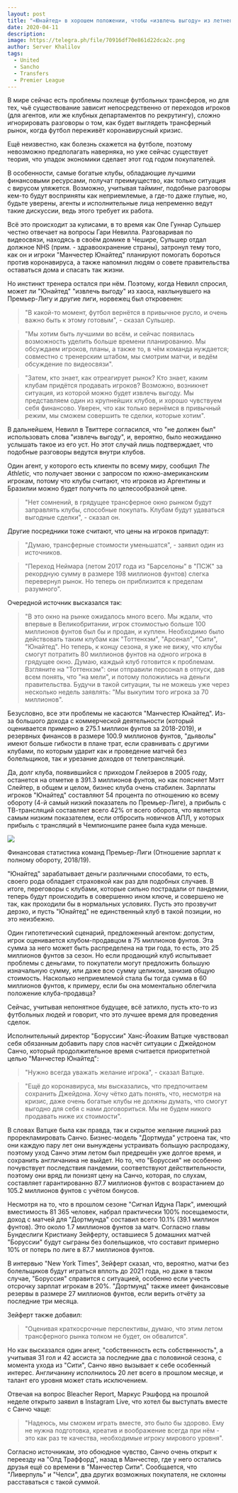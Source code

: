 ```yaml
---
layout: post
title: "«Юнайтед» в хорошем положении, чтобы «извлечь выгоду» из летнего трансферного окна"
date: 2020-04-11
description: 
image: https://telegra.ph/file/70916df70e861d22dca2c.png
author: Server Khalilov
tags: 
  - United
  - Sancho
  - Transfers
  - Premier League
---
```



В мире сейчас есть проблемы похлеще футбольных трансферов, но для тех, чьё существование зависит непосредственно от переходов игроков (для агентов, или же клубных департаментов по рекрутингу), сложно игнорировать разговоры о том, как будет выглядеть трансферный рынок, когда футбол переживёт коронавирусный кризис.

Ещё неизвестно, как болезнь скажется на футболе, поэтому невозможно предполагать наверняка, но уже сейчас существует теория, что упадок экономики сделает этот год годом покупателей.

В особенности, самые богатые клубы, обладающие лучшими финансовыми ресурсами, получат преимущество, как только ситуация с вирусом уляжется. Возможно, учитывая тайминг, подобные разговоры кем-то будут восприняты как неприемлемые, а где-то даже глупые, но, будьте уверены, агенты и исполнительные лица непременно ведут такие дискуссии, ведь этого требует их работа.

Всё это происходит за кулисами, в то время как Оле Гуннар Сульшер честно отвечает на вопросы Гари Невилла. Разговаривая по видеосвязи, находясь в своём домике в Чешире, Сульшер отдал должное NHS (прим. - здравоохранение страны), затронул тему того, как он и игроки "Манчестер Юнайтед" планируют помогать бороться против коронавируса, а также напомнил людям о совете правительства оставаться дома и спасать так жизни.

Но инстинкт тренера остался при нём. Поэтому, когда Невилл спросил, может ли "Юнайтед" "извлечь выгоду" из хаоса, нахлынувшего на Премьер-Лигу и другие лиги, норвежец был откровенен:

> "В какой-то момент, футбол вернётся в привычное русло, и очень важно быть к этому готовым", - сказал Сульшер.

> "Мы хотим быть лучшими во всём, и сейчас появилась возможность уделить больше времени планированию. Мы обсуждаем игроков, планы, а также то, в чём команда нуждается; совместно с тренерским штабом, мы смотрим матчи, и ведём обсуждение по видеосвязи".

> "Затем, кто знает, как отреагирует рынок? Кто знает, каким клубам придётся продавать игроков? Возможно, возникнет ситуация, из которой можно будет извлечь выгоду. Мы представляем один из крупнейших клубов, и хорошо чувствуем себя финансово. Уверен, что как только вернёмся в привычный режим, мы сможем совершить те сделки, которые хотим".

В дальнейшем, Невилл в Твиттере согласился, что "не должен был" использовать слова "извлечь выгоду", и, вероятно, было неожиданно услышать такое из его уст. Но этот случай лишь подтверждает, что подобные разговоры ведутся внутри клубов.

Один агент, у которого есть клиенты по всему миру, сообщил _The Athletic,_ что получает звонки с запросом по южно-американским игрокам, потому что клубы считают, что игроков из Аргентины и Бразилии можно будет получить по целесообразной цене.

> "Нет сомнений, в грядущее трансферное окно рынком будут заправлять клубы, способные покупать. Клубам будут удаваться выгодные сделки", - сказал он.

Другие посредники тоже считают, что цены на игроков припадут:

> "Думаю, трансферные стоимости уменьшатся", - заявил один из источников.

> "Переход Неймара (летом 2017 года из "Барселоны" в "ПСЖ" за рекордную сумму в размере 198 миллионов фунтов) слегка перевернул рынок. Но теперь он приблизится к пределам разумного".

Очередной источник высказался так:

> "В это окно на рынке ожидалось много всего. Мы ждали, что впервые в Великобритании, игрок стоимостью больше 100 миллионов фунтов был бы и продан, и куплен. Необходимо было действовать таким клубам как "Тоттенхэм", "Арсенал", "Сити", "Юнайтед". Но теперь, к концу сезона, я уже не вижу, что клубы смогут потратить 80 миллионов фунтов на одного игрока в грядущее окно. Думаю, каждый клуб готовится к проблемам. Взгляните на "Тоттенхэм": они отправили персонал в отпуск, дав всем понять, что "на мели", и потому положились на деньги правительства. Будучи в такой ситуации, ты не можешь уже через несколько недель заявлять: "Мы выкупим того игрока за 70 миллионов".

Безусловно, все эти проблемы не касаются "Манчестер Юнайтед". Из-за большого дохода с коммерческой деятельности (который оценивается примерно в 275.1 миллион фунтов за 2018-2019), и резервных финансов в размере 100.9 миллионов фунтов, "дьяволы" имеют больше гибкости в плане трат, если сравнивать с другими клубами, по которым ударит как и проведение матчей без болельщиков, так и урезание доходов от телетрансляций.

Да, долг клуба, появившийся с приходом Глейзеров в 2005 году, останется на отметке в 391.3 миллионов фунтов, но как поясняет Мэтт Слейтер, в общем и целом, бизнес клуба очень стабилен. Зарплаты игроков "Юнайтед" составляют 54 процента по отношению ко всему обороту (4-й самый низкий показатель по Премьер-Лиге), а прибыль с ТВ-трансляций составляет всего 42% от всего оборота, что является самым низким показателем, если отбросить новичков АПЛ, у которых прибыль с трансляций в Чемпионшипе ранее была куда меньше.

![](https://cdn.theathletic.com/app/uploads/2020/04/09031614/PREM-ACCOUNTS2-2.png)

Финансовая статистика команд Премьер-Лиги (Отношение зарплат к полному обороту, 2018/19).

"Юнайтед" зарабатывает деньги различными способами, то есть, своего рода обладает страховкой как раз для подобных случаев. В итоге, переговоры с клубами, которые сильно пострадали от пандемии, теперь будут происходить в совершенно ином ключе, и совершено не так, как проходили бы в нормальных условиях. Пусть это прозвучит дерзко, и пусть "Юнайтед" не единственный клуб в такой позиции, но это неизбежно.

Один гипотетический сценарий, предложенный агентом: допустим, игрок оценивается клубом-продавцом в 75 миллионов фунтов. Эта сумма за него может быть распределена на три года, то есть, это 25 миллионов фунтов за сезон. Но если продающий клуб испытывает проблемы с деньгами, то покупатели могут предложить большую изначальную сумму, или даже всю сумму целиком, занизив общую стоимость. Насколько неприемлемой стала бы тогда сумма в 60 миллионов фунтов, к примеру, если бы она моментально облегчила положение клуба-продавца?

Сейчас, учитывая непонятное будущее, всё затихло, пусть кто-то из футбольных людей и говорит, что это лучшее время для проведения сделок.

Исполнительный директор "Боруссии" Ханс-Йоахим Ватцке чувствовал себя обязанным добавить пару слов насчёт ситуации с Джейдоном Санчо, который продолжительное время считается приоритетной целью "Манчестер Юнайтед":

> "Нужно всегда уважать желание игрока", - сказал Ватцке.

> "Ещё до коронавируса, мы высказались, что предпочитаем сохранить Джейдона. Хочу чётко дать понять, что, несмотря на кризис, даже очень богатые клубы не должны думать, что смогут выгодно для себя с нами договориться. Мы не будем никого продавать ниже их стоимости".

В словах Ватцке была как правда, так и скрытое желание лишний раз прорекламировать Санчо. Бизнес-модель "Дортмуда" устроена так, что они каждую пару лет они вынуждены устраивать большую распродажу, поэтому уход Санчо этим летом был предрешён уже долгое время, и сохранить англичанина не выйдет. Но то, что "Боруссия" не особенно почувствует последствия пандемии, соответствуют действительности, поэтому они вряд ли понизят цену на Санчо, которая, по слухам, составляет гарантированно 87.7 миллионов фунтов с возрастанием до 105.2 миллионов фунтов с учётом бонусов.

Несмотря на то, что в прошлом сезоне "Сигнал Идуна Парк", имеющий вместимость 81 365 человек, набрал практически 100% посещаемости, доход с матчей для "Дортмунда" составил всего 10.1% (39.1 миллион фунтов). Это около 1.7 миллионов фунтов за матч. Согласно главы Бундеслиги Кристиану Зейферту, оставшиеся 5 домашних матчей "Боруссии" будут сыграны без болельщиков, что составит примерно 10% от потерь по лиге в 87.7 миллионов фунтов.

В интервью "New York Times", Зейферт сказал, что, вероятно, матчи без болельщиков будут играться вплоть до 2021 года, но даже в таком случае, "Боруссия" справится с ситуацией, особенно если учесть отсрочку зарплат игрокам в 20%. "Дортмунд" также имеет финансовые резервы в размере 27 миллионов фунтов, если верить отчёту за последние три месяца.

Зейферт также добавил:

> "Оценивая краткосрочные перспективы, думаю, что этим летом трансферного рынка толком не будет, он обвалится".

Но как высказался один агент, "собственность есть собственность", а учитывая 31 гол и 42 ассиста за последние два с половиной сезона, с момента ухода из "Сити", Санчо явно вызывает к себе особенный интерес. Англичанину исполнилось 20 лет всего в прошлом месяце, и талант его уровня может стать исключением.

Отвечая на вопрос Bleacher Report, Маркус Рэшфорд на прошлой неделе открыто заявил в Instagram Live, что хотел бы выступать вместе с Санчо чаще:

> "Надеюсь, мы сможем играть вместе, это было бы здорово. Ему не нужна подготовка, креатив и воображение всегда при нём - это как раз те качества, необходимые игроку мирового уровня".

Согласно источникам, это обоюдное чувство, Санчо очень открыт к переезду на "Олд Траффорд", назад в Манчестер, где у него остались друзья ещё со времени в "Манчестер Сити". Сообщается, что "Ливерпуль" и "Челси", два других возможных покупателя, не склонны расставаться с такой суммой.
